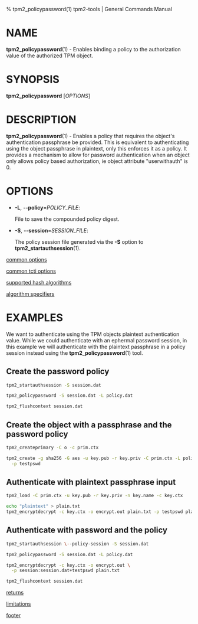 % tpm2_policypassword(1) tpm2-tools | General Commands Manual

# NAME

**tpm2_policypassword**(1) - Enables binding a policy to the authorization value
 of the authorized TPM object.

# SYNOPSIS

**tpm2_policypassword** [*OPTIONS*]

# DESCRIPTION

**tpm2_policypassword**(1) - Enables a policy that requires the object's
authentication passphrase be provided. This is equivalent to authenticating
using the object passphrase in plaintext, only this enforces it as a policy.
It provides a mechanism to allow for password authentication when an object only
allows policy based authorization, ie object attribute "userwithauth" is 0.

# OPTIONS

  * **-L**, **\--policy**=_POLICY\_FILE_:

    File to save the compounded policy digest.

  * **-S**, **\--session**=_SESSION_FILE_:

    The policy session file generated via the **-S** option to
    **tpm2_startauthsession**(1).

[common options](common/options.md)

[common tcti options](common/tcti.md)

[supported hash algorithms](common/hash.md)

[algorithm specifiers](common/alg.md)

# EXAMPLES

We want to authenticate using the TPM objects plaintext authentication value.
While we could authenticate with an ephermal password session, in this example
we will authenticate with the plaintext passphrase in  a policy session instead
using the **tpm2_policypassword**(1) tool.

## Create the password policy
```bash
tpm2_startauthsession -S session.dat

tpm2_policypassword -S session.dat -L policy.dat

tpm2_flushcontext session.dat
```

## Create the object with a passphrase and the password policy
```bash
tpm2_createprimary -C o -c prim.ctx

tpm2_create -g sha256 -G aes -u key.pub -r key.priv -C prim.ctx -L policy.dat \
  -p testpswd
```

## Authenticate with plaintext passphrase input
```bash
tpm2_load -C prim.ctx -u key.pub -r key.priv -n key.name -c key.ctx

echo "plaintext" > plain.txt
tpm2_encryptdecrypt -c key.ctx -o encrypt.out plain.txt -p testpswd plain.txt
```

## Authenticate with password and the policy
```bash
tpm2_startauthsession \--policy-session -S session.dat

tpm2_policypassword -S session.dat -L policy.dat

tpm2_encryptdecrypt -c key.ctx -o encrypt.out \
  -p session:session.dat+testpswd plain.txt

tpm2_flushcontext session.dat
```

[returns](common/returns.md)

[limitations](common/policy-limitations.md)

[footer](common/footer.md)
